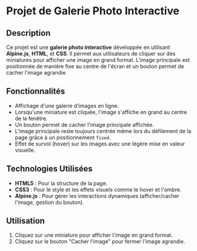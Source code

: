 # Projet de Galerie Photo Interactive

## Description
Ce projet est une **galerie photo interactive** développée en utilisant **Alpine.js**, **HTML**, et **CSS**. Il permet aux utilisateurs de cliquer sur des miniatures pour afficher une image en grand format. L'image principale est positionnée de manière fixe au centre de l'écran et un bouton permet de cacher l'image agrandie. 

## Fonctionnalités
- Affichage d'une galerie d'images en ligne.
- Lorsqu'une miniature est cliquée, l'image s'affiche en grand au centre de la fenêtre.
- Un bouton permet de cacher l'image principale affichée.
- L'image principale reste toujours centrée même lors du défilement de la page grâce à un positionnement `fixed`.
- Effet de survol (hover) sur les images avec une légère mise en valeur visuelle.

## Technologies Utilisées
- **HTML5** : Pour la structure de la page.
- **CSS3** : Pour le style et les effets visuels comme le hover et l'ombre.
- **Alpine.js** : Pour gérer les interactions dynamiques (afficher/cacher l'image, gestion du bouton).

## Utilisation

1. Cliquez sur une miniature pour afficher l'image en grand format.
2. Cliquez sur le bouton "Cacher l'image" pour fermer l'image agrandie.

